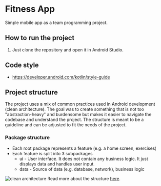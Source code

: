 # Fitness App
Simple mobile app as a team programming project.

## How to run the project
1. Just clone the repository and open it in Android Studio.

## Code style
- https://developer.android.com/kotlin/style-guide

## Project structure
The project uses a mix of common practices used in Android development (clean architecture).
The goal was to create something that is not too "abstraction-heavy" and burdensome but
makes it easier to navigate the codebase and understand the project.
The structure is meant to be a guideline and can be adjusted to fit the needs of the project.

### Package structure
- Each root package represents a feature (e.g. a home screen, exercises)
- Each feature is split into 3 subpackages
  - ui - User interface. It does not contain any business logic. It just displays data and handles user input.
  - data - Source of data (e.g. database, network), business logic

![clean architecture](https://developer.android.com/static/topic/libraries/architecture/images/mad-arch-overview.png)
Read more about the structure [here](https://developer.android.com/topic/architecture).